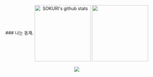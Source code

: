 <div align="center">
  ### 나는 동재.
  <a href="https://github.com/Eungyeol41"><img align="center" style="height:180px" src="https://github-readme-stats.vercel.app/api?username=jea0716&show_icons=true&include_all_commits=true&hide_border=true&bg_color=30,7F7FD5,86A8E7,91eae4&title_color=fff&text_color=fff" alt="SOKURI's github stats" /></a>
  <a href="https://github.com/Eungyeol41"><img align="center" style="height:180px" src="https://github-readme-stats.vercel.app/api/top-langs/?username=jea0716&layout=compact&hide_border=true&bg_color=30,91eae4,86A8E7&title_color=fff&text_color=fff" /></a> 
  <br>
  <br>
  <a href="https://hits.seeyoufarm.com"><img src="https://hits.seeyoufarm.com/api/count/incr/badge.svg?url=https%3A%2F%2Fgithub.com%2Fjea071&count_bg=%23473DC8&title_bg=%23E0D1FF&icon=&icon_color=%23E7E7E7&title=+HI+&edge_flat=false"/></a>

</div>
